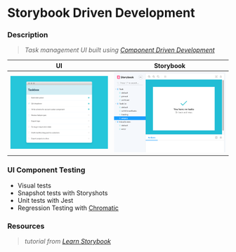 
# Storybook Driven Development

### Description
>_Task management UI built using [Component Driven Development](https://medium.com/nulogy/storybook-driven-development-a3c517276c07)_

UI            |  Storybook
------------- | -------------
<img src="public/images/tasklist.png" width="500"> | <img src="public/images/storybook.png" width="500">

### UI Component Testing
* Visual tests 
* Snapshot tests with Storyshots
* Unit tests with Jest
* Regression Testing with [Chromatic](https://www.chromaticqa.com/)

### Resources
>_tutorial from [Learn Storybook](https://www.learnstorybook.com/)_
